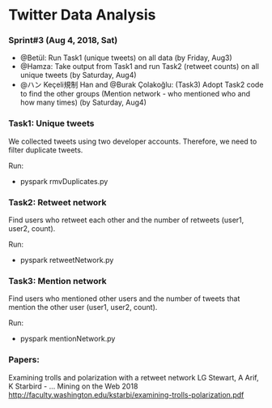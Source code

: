 # Twitter Data Analysis

### Sprint#3 (Aug 4, 2018, Sat)

* @Betül: Run Task1 (unique tweets) on all data (by Friday, Aug3)
* @Hamza: Take output from Task1 and run Task2 (retweet counts) on all unique tweets (by Saturday, Aug4)
* @ハン Keçeli規制 Han and @Burak Çolakoğlu: (Task3) Adopt Task2 code to find the other groups (Mention network - who mentioned who and how many times) (by Saturday, Aug4)

### Task1: Unique tweets
We collected tweets using two developer accounts. Therefore, we need to filter duplicate tweets.

Run:
* pyspark rmvDuplicates.py

### Task2: Retweet network
Find users who retweet each other and the number of retweets (user1, user2, count).

Run:
* pyspark retweetNetwork.py

### Task3: Mention network
Find users who mentioned other users and the number of tweets that mention the other user (user1, user2, count).

Run:
* pyspark mentionNetwork.py


### Papers:
Examining trolls and polarization with a retweet network
LG Stewart, A Arif, K Starbird - … Mining on the Web 2018
http://faculty.washington.edu/kstarbi/examining-trolls-polarization.pdf
